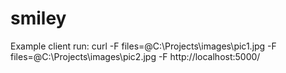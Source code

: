 # smiley

Example client run:
curl -F files=@C:\Projects\images\pic1.jpg -F files=@C:\Projects\images\pic2.jpg -F http://localhost:5000/